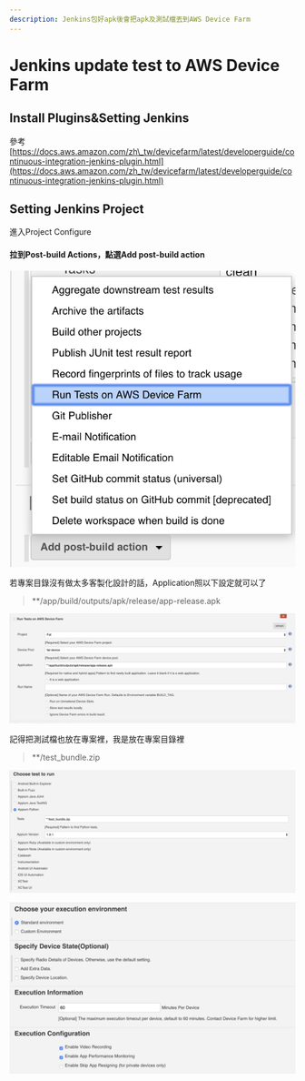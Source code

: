```yaml
---
description: Jenkins包好apk後會把apk及測試檔丟到AWS Device Farm
---
```


# Jenkins update test to AWS Device Farm

## Install Plugins&Setting Jenkins

參考[https://docs.aws.amazon.com/zh\_tw/devicefarm/latest/developerguide/continuous-integration-jenkins-plugin.html](https://docs.aws.amazon.com/zh_tw/devicefarm/latest/developerguide/continuous-integration-jenkins-plugin.html)

## Setting Jenkins Project

進入Project Configure

#### 拉到Post-build Actions，點選Add post-build action

![&#x65B0;&#x589E;AWS Device Farm](.gitbook/assets/screen-shot-2019-04-02-at-1.59.54-pm.png)

若專案目錄沒有做太多客製化設計的話，Application照以下設定就可以了

> \*\*/app/build/outputs/apk/release/app-release.apk

![&#x8A2D;&#x5B9A;&#x53C3;&#x8003;](.gitbook/assets/screen-shot-2019-04-02-at-2.04.10-pm.png)

記得把測試檔也放在專案裡，我是放在專案目錄裡

> \*\*/test\_bundle.zip

![&#x8A2D;&#x5B9A;&#x53C3;&#x8003;](.gitbook/assets/screen-shot-2019-04-02-at-2.04.34-pm.png)

![&#x5176;&#x4ED6;&#x8A2D;&#x5B9A;](.gitbook/assets/screen-shot-2019-04-02-at-2.04.41-pm.png)

